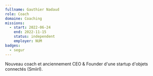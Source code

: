 ```yaml
---
fullname: Gauthier Nadaud
role: Coach
domaine: Coaching
missions:
  - start: 2022-06-24
    end: 2022-11-15
    status: independent
    employer: NUM
badges:
  - segur
---
```


Nouveau coach et anciennement CEO & Founder d'une startup d'objets connectés (Smiirl).
